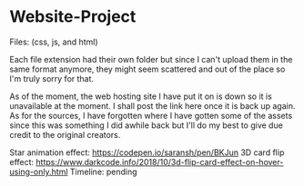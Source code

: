 # Website-Project

Files: (css, js, and html)

Each file extension had their own folder but since I can't upload them in the same format anymore, they might seem scattered and
out of the place so I'm truly sorry for that.

As of the moment, the web hosting site I have put it on is down so it is unavailable at the moment. 
I shall post the link here once it is back up again. As for the sources, I have forgotten where I have gotten some of the assets since
this was something I did awhile back but I'll do my best to give due credit to the original creators.

Star animation effect: https://codepen.io/saransh/pen/BKJun
3D card flip effect: https://www.darkcode.info/2018/10/3d-flip-card-effect-on-hover-using-only.html
Timeline: pending
